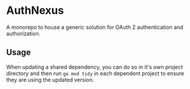 # AuthNexus

A monorepo to house a generic solution for OAuth 2 authentication and authorization.

## Usage

When updating a shared dependency, you can do so in it's own project directory and then run `go mod tidy` in each 
dependent project to ensure they are using the updated version.

